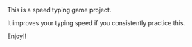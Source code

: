 This is a speed typing game project.

It improves your typing speed if you consistently practice this.

Enjoy!!